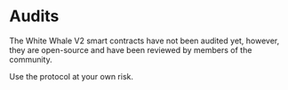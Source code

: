 # Audits

The White Whale V2 smart contracts have not been audited yet, however, they are open-source and have been reviewed by 
members of the community. 

Use the protocol at your own risk.
